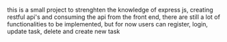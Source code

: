 this is a small project to strenghten the knowledge of express js, creating restful api's and consuming the api from the front end, there are still a lot of functionalities to be implemented, but for now users can register, login, update task, delete and create new task 
